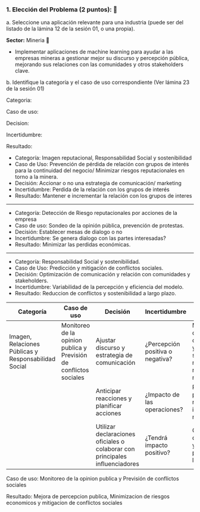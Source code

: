 ### 1. Elección del Problema (2 puntos): 🚀

a. Seleccione una aplicación relevante para una industria (puede ser del  listado de la lámina 12 de la sesión 01, o una propia).

**Sector:** Mineria 🗻

- Implementar aplicaciones de machine learning para ayudar a las empresas mineras a gestionar mejor su discurso y percepción pública, mejorando sus relaciones con las comunidades y otros stakeholders clave.

  
b. Identifique la categoría y el caso de uso correspondiente (Ver lámina 23 de la sesión 01)

Categoria:

Caso de uso:

Decision:

Incertidumbre:

Resultado:

- Categoría: Imagen reputacional, Responsabilidad Social y sostenibilidad
- Caso de Uso: Prevención de pérdida de relación con grupos de interés para la continuidad del negocio/ Minimizar riesgos reputacionales en torno a la minera.
- Decisión: Accionar o no una estrategia de comunicación/ marketing
- Incertidumbre: Perdida de la relación con los grupos de interés
- Resultado: Mantener e incrementar la relación con los grupos de interes
--------
- Categoría: Detección de Riesgo reputacionales por acciones de la empresa 
- Caso de uso: Sondeo de la opinión pública, prevención de protestas.
- Decisión: Establecer mesas de dialogo o no
- Incertidumbre:  Se genera dialogo con las partes interesadas?
- Resultado: Minimizar las perdidas económicas.
---
- Categoría: Responsabilidad Social y sostenibilidad.
- Caso de Uso: Predicción y mitigación de conflictos sociales.
- Decisión: Optimización de comunicación y relación con comunidades y stakeholders.
- Incertidumbre: Variabilidad de la percepción y eficiencia del modelo.
- Resultado: Reduccion de conflictos y sostenibilidad a largo plazo.

| Categoría | Caso de uso | Decisión | Incertidumbre | Resultado |
|-----------|------------|------------| ------------| ------------|
| Imagen, Relaciones Públicas y Responsabilidad Social    | Monitoreo de la opinion publica y Previsión de conflictos sociales     | Ajustar discurso y estrategia de comunicación     | ¿Percepción positiva o negativa?    | Mejor relación con las comunidades y stakeholders, mitigación de riesgos reputacionales    |
|    |  | Anticipar reacciones y planificar acciones    | ¿Impacto de las operaciones?    | Planificación proactiva, reducción de impactos negativos     |
|   |    | Utilizar declaraciones oficiales o colaborar con principales influenciadores | ¿Tendrá impacto positivo?  | Continuidad de operciones y mejor percepción de la población  |

Caso de uso: Monitoreo de la opinion publica y Previsión de conflictos sociales

Resultado: Mejora de percepcion publica, Minimizacion de riesgos economicos y mitigacion de conflictos sociales
